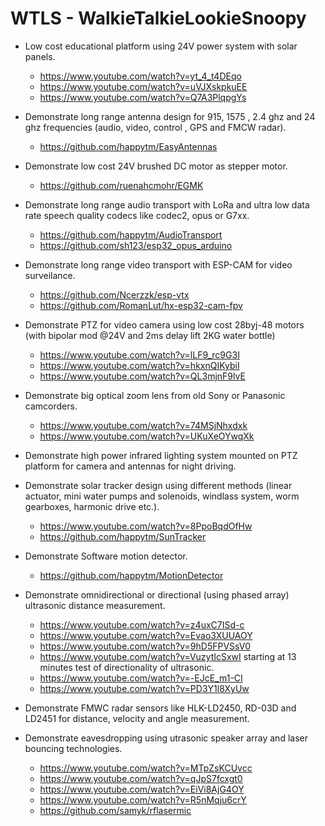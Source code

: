 # WTLS - WalkieTalkieLookieSnoopy

- Low cost educational platform using 24V power system with solar panels.
  - https://www.youtube.com/watch?v=yt_4_t4DEqo
  - https://www.youtube.com/watch?v=uVJXskpkuEE
  - https://www.youtube.com/watch?v=Q7A3PlqpgYs

- Demonstrate long range antenna design for 915, 1575 , 2.4 ghz and 24 ghz frequencies (audio, video, control , GPS and FMCW radar).
  - https://github.com/happytm/EasyAntennas
- Demonstrate low cost 24V brushed DC motor as stepper motor.
  - https://github.com/ruenahcmohr/EGMK
- Demonstrate long range audio transport with LoRa and ultra low data rate speech quality codecs like codec2, opus or G7xx.
  - https://github.com/happytm/AudioTransport
  - https://github.com/sh123/esp32_opus_arduino
- Demonstrate long range video transport with ESP-CAM for video surveilance.
  - https://github.com/Ncerzzk/esp-vtx
  - https://github.com/RomanLut/hx-esp32-cam-fpv
- Demonstrate PTZ for video camera using low cost 28byj-48 motors (with bipolar mod @24V and 2ms delay lift 2KG water bottle) 
  - https://www.youtube.com/watch?v=lLF9_rc9G3I
  - https://www.youtube.com/watch?v=hkxnQIKybiI
  - https://www.youtube.com/watch?v=QL3mjnF9lvE
- Demonstrate big optical zoom lens from old Sony or Panasonic camcorders.
  - https://www.youtube.com/watch?v=74MSjNhxdxk
  - https://www.youtube.com/watch?v=UKuXeOYwqXk
    
- Demonstrate high power infrared lighting system mounted on PTZ platform for camera and antennas for night driving.
- Demonstrate solar tracker design using different methods (linear actuator, mini water pumps and solenoids, windlass system, worm gearboxes, harmonic drive etc.).
  - https://www.youtube.com/watch?v=8PpoBqdOfHw
  - https://github.com/happytm/SunTracker
- Demonstrate Software motion detector.
  - https://github.com/happytm/MotionDetector 
- Demonstrate omnidirectional or directional (using phased array) ultrasonic distance measurement.
  - https://www.youtube.com/watch?v=z4uxC7ISd-c
  - https://www.youtube.com/watch?v=Evao3XUUAOY
  - https://www.youtube.com/watch?v=9hD5FPVSsV0
  - https://www.youtube.com/watch?v=VuzytIcSxwI starting at 13 minutes test of directionality of ultrasonic.
  - https://www.youtube.com/watch?v=-EJcE_m1-CI
  - https://www.youtube.com/watch?v=PD3Y1l8XyUw
    
- Demonstrate FMWC radar sensors like HLK-LD2450, RD-03D and LD2451 for distance, velocity and angle measurement.
 
- Demonstrate eavesdropping using utrasonic speaker array and laser bouncing technologies.
  - https://www.youtube.com/watch?v=MTpZsKCUvcc
  - https://www.youtube.com/watch?v=qJpS7fcxgt0
  - https://www.youtube.com/watch?v=EiVi8AjG4OY
  - https://www.youtube.com/watch?v=R5nMqju6crY
  - https://github.com/samyk/rflasermic
  
